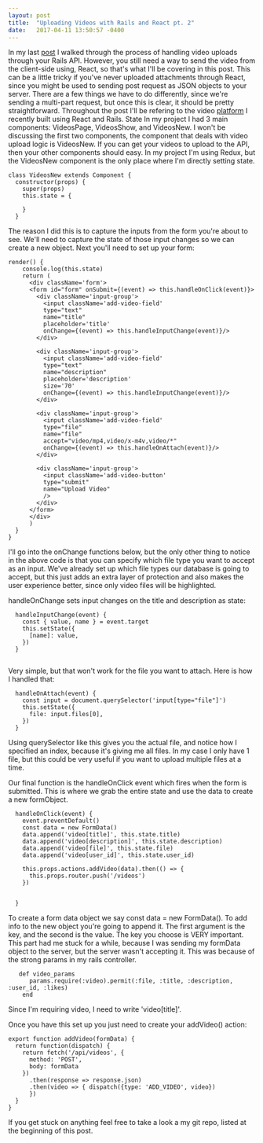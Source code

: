 ```yaml
---
layout: post
title:  "Uploading Videos with Rails and React pt. 2"
date:   2017-04-11 13:50:57 -0400
---
```




In my last [post](http://ramoswebdev.com/2017/04/07/uploading_videos_with_rails_and_react_pt_1/) I walked through the process of handling video uploads through your Rails API. However, you still need a way to send the video from the client-side using, React, so that's what I'll be covering in this post. This can be a little tricky if you've never uploaded attachments through React, since you might be used to sending post request as JSON objects to your server. There are a few things we have to do differently, since we're sending a multi-part request, but once this is clear, it should be pretty straightforward. Throughout the post I'll be refering to the video [platform](https://github.com/johnram528) I recently built using React and Rails. 
State
In my project I had 3 main components: VideosPage, VideosShow, and VideosNew. I won't be discussing the first two components, the component that deals with video upload logic is VideosNew. If you can get your videos to upload to the API, then your other components should easy. In my project I'm using Redux, but the VideosNew component is the only place where I'm directly setting state. 

```
class VideosNew extends Component {
  constructor(props) {
    super(props)
    this.state = {
    
    }
  }
```

The reason I did this is to capture the inputs from the form you're about to see. We'll need to capture the state of those input changes so we can create a new object. Next you'll need to set up your form:

```
render() {
    console.log(this.state)
    return (
      <div className='form'>
      <form id="form" onSubmit={(event) => this.handleOnClick(event)}>
        <div className='input-group'>
          <input className='add-video-field'
          type="text" 
          name="title"
          placeholder='title'  
          onChange={(event) => this.handleInputChange(event)}/>
        </div>

        <div className='input-group'>
          <input className='add-video-field'
          type="text" 
          name="description"
          placeholder='description' 
          size='70'
          onChange={(event) => this.handleInputChange(event)}/>
        </div>
                
        <div className='input-group'>
          <input className='add-video-field'
          type="file" 
          name="file" 
          accept="video/mp4,video/x-m4v,video/*"
          onChange={(event) => this.handleOnAttach(event)}/>
        </div>

        <div className='input-group'>
          <input className='add-video-button'
          type="submit" 
          name="Upload Video" 
          />
        </div>
      </form>
      </div>
      )
  }
}
```

I'll go into the onChange functions below, but the only other thing to notice in the above code is that you can specify which file type you want to accept as an input. We've already set up which file types our database is going to accept, but this just adds an extra layer of protection and also makes the user experience better, since only video files will be highlighted. 

handleOnChange sets input changes on the title and description as state: 

```
  handleInputChange(event) {
    const { value, name } = event.target
    this.setState({
      [name]: value,
    })
  }
	
```
Very simple, but that won't work for the file you want to attach. Here is how I handled that: 

```
  handleOnAttach(event) { 
    const input = document.querySelector('input[type="file"]')
    this.setState({
      file: input.files[0],
    })
  }
```
Using querySelector like this gives you the actual file, and notice how I specified an index, because it's giving me all files. In my case I only have 1 file, but this could be very useful if you want to upload multiple files at a time. 

Our final function is the handleOnClick event which fires when the form is submitted. This is where we grab the entire state and use the data to create a new formObject. 

```
  handleOnClick(event) {
    event.preventDefault()
    const data = new FormData()
    data.append('video[title]', this.state.title)
    data.append('video[description]', this.state.description)
    data.append('video[file]', this.state.file)
    data.append('video[user_id]', this.state.user_id)

    this.props.actions.addVideo(data).then(() => {
      this.props.router.push('/videos')
    })


  }
```
To create a form data object we say const data = new FormData(). To add info to the new object you're going to append it. The first argument is the key, and the second is the value. The key you choose is VERY important. This part had me stuck for a while, because I was sending my formData object to the server, but the server wasn't accepting it. This was because of the strong params in my rails controller. 

```
   def video_params
      params.require(:video).permit(:file, :title, :description, :user_id, :likes)
    end
```

Since I'm requiring video, I need to write 'video[title]'. 

Once you have this set up you just need to create your addVideo() action:

```
export function addVideo(formData) {
  return function(dispatch) {
    return fetch('/api/videos', {
      method: 'POST',
      body: formData
    })
      .then(response => response.json)
      .then(video => { dispatch({type: 'ADD_VIDEO', video})
      })
  }
}
```

If you get stuck on anything feel free to take a look a my git repo, listed at the beginning of this post. 

